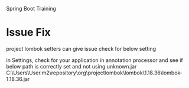 Spring Boot Training

# Issue Fix

project lombok setters can give issue
check for below setting

in Settings, check for your application in annotation processor and see if below path is correctly set and not using unknown.jar
C:\Users\User\.m2\repository\org\projectlombok\lombok\1.18.36\lombok-1.18.36.jar